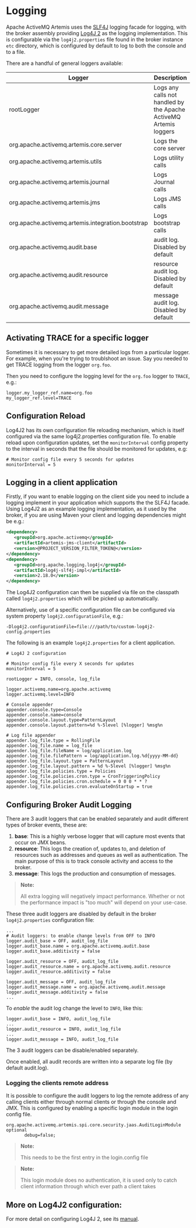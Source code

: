 # Logging

Apache ActiveMQ Artemis uses the [SLF4J](https://www.slf4j.org/) logging facade for logging,
with the broker assembly providing [Log4J 2](https://logging.apache.org/log4j/2.x/manual/)
as the logging implementation. This is configurable via the `log4j2.properties` file
found in the broker instance `etc` directory, which is configured by default to log to
both the console and to a file.

There are a handful of general loggers available:

Logger | Description
---|---
rootLogger|Logs any calls not handled by the Apache ActiveMQ Artemis loggers
org.apache.activemq.artemis.core.server|Logs the core server
org.apache.activemq.artemis.utils|Logs utility calls
org.apache.activemq.artemis.journal|Logs Journal calls
org.apache.activemq.artemis.jms|Logs JMS calls
org.apache.activemq.artemis.integration.bootstrap|Logs bootstrap calls
org.apache.activemq.audit.base|audit log. Disabled by default
org.apache.activemq.audit.resource|resource audit log. Disabled by default
org.apache.activemq.audit.message|message audit log. Disabled by default

## Activating TRACE for a specific logger

Sometimes it is necessary to get more detailed logs from a particular logger. For
example, when you're trying to troublshoot an issue. Say you needed to get TRACE
logging from the logger `org.foo`.

Then you need to configure the logging level for the `org.foo` logger to `TRACE`,
e.g.:

```
logger.my_logger_ref.name=org.foo
my_logger_ref.level=TRACE
```

## Configuration Reload

Log4J2 has its own configuration file reloading mechanism, which is itself configured via
the same log4j2.properties configuration file. To enable reload upon configuration updates,
set the `monitorInterval` config property to the interval in seconds that the file should
be monitored for updates, e.g:

```
# Monitor config file every 5 seconds for updates
monitorInterval = 5
```

## Logging in a client application

Firstly, if you want to enable logging on the client side you need to
include a logging implement in your application which supports the
the SLF4J facade. Using Log4J2 as an example logging implementation, as
it used by the broker, if you are using Maven your client and logging
dependencies might be e.g.:

```xml
<dependency>
   <groupId>org.apache.activemq</groupId>
   <artifactId>artemis-jms-client</artifactId>
   <version>@PROJECT_VERSION_FILTER_TOKEN@</version>
</dependency>
<dependency>
   <groupId>org.apache.logging.log4j</groupId>
   <artifactId>log4j-slf4j-impl</artifactId>
   <version>2.18.0</version>
</dependency>
```

The Log4J2 configuration can then be supplied via file on the classpath
called `log4j2.properties` which will be picked up automatically.

Alternatively, use of a specific configuration file can be configured via system
property `log4j2.configurationFile`, e.g.:
```
-Dlog4j2.configurationFile=file:///path/to/custom-log4j2-config.properties
```

The following is an example `log4j2.properties` for a client application.

```
# Log4J 2 configuration

# Monitor config file every X seconds for updates
monitorInterval = 5

rootLogger = INFO, console, log_file

logger.activemq.name=org.apache.activemq
logger.activemq.level=INFO

# Console appender
appender.console.type=Console
appender.console.name=console
appender.console.layout.type=PatternLayout
appender.console.layout.pattern=%d %-5level [%logger] %msg%n

# Log file appender
appender.log_file.type = RollingFile
appender.log_file.name = log_file
appender.log_file.fileName = log/application.log
appender.log_file.filePattern = log/application.log.%d{yyyy-MM-dd}
appender.log_file.layout.type = PatternLayout
appender.log_file.layout.pattern = %d %-5level [%logger] %msg%n
appender.log_file.policies.type = Policies
appender.log_file.policies.cron.type = CronTriggeringPolicy
appender.log_file.policies.cron.schedule = 0 0 0 * * ?
appender.log_file.policies.cron.evaluateOnStartup = true
```

## Configuring Broker Audit Logging

There are 3 audit loggers that can be enabled separately and audit 
different types of broker events, these are:

1. **base**: This is a highly verbose logger that will capture most 
   events that occur on JMX beans.
2. **resource**: This logs the creation of, updates to, and deletion
   of resources such as addresses and queues as well as authentication.
   The main purpose of this is to track console activity and access
   to the broker.
3. **message**: This logs the production and consumption of messages.

> **Note:**
>
> All extra logging will negatively impact performance. Whether or not
> the performance impact is "too much" will depend on your use-case.

These three audit loggers are disabled by default in the broker
`log4j2.properties` configuration file:

```
...
# Audit loggers: to enable change levels from OFF to INFO
logger.audit_base = OFF, audit_log_file
logger.audit_base.name = org.apache.activemq.audit.base
logger.audit_base.additivity = false

logger.audit_resource = OFF, audit_log_file
logger.audit_resource.name = org.apache.activemq.audit.resource
logger.audit_resource.additivity = false

logger.audit_message = OFF, audit_log_file
logger.audit_message.name = org.apache.activemq.audit.message
logger.audit_message.additivity = false
...
```

To *enable* the audit log change the level to `INFO`, like
this:
```
logger.audit_base = INFO, audit_log_file
...
logger.audit_resource = INFO, audit_log_file
...
logger.audit_message = INFO, audit_log_file
```

The 3 audit loggers can be disable/enabled separately. 

Once enabled, all audit records are written into a separate log
file (by default audit.log).

### Logging the clients remote address

It is possible to configure the audit loggers to log the remote address of any calling clients either through normal 
clients or through the console and JMX. This is configured by enabling a specific login module in the login config file. 
```
org.apache.activemq.artemis.spi.core.security.jaas.AuditLoginModule optional
       debug=false;
```


> **Note:**
>
> This needs to be the first entry in the login.config file

> **Note:**
>
> This login module does no authentication, it is used only to catch client information through which ever path a client takes


## More on Log4J2 configuration:

For more detail on configuring Log4J 2, see its [manual](https://logging.apache.org/log4j/2.x/manual/).
